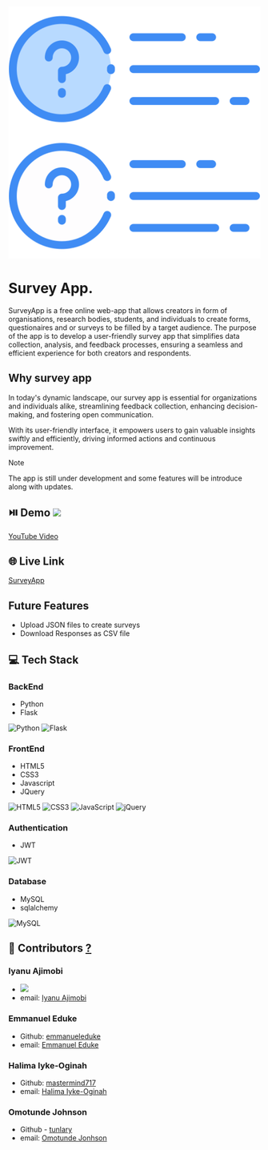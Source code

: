 ![](web_app/static/images/question512.png)

# Survey App.

SurveyApp is a free online web-app that allows creators in form of organisations, research bodies, students, and individuals to create forms, questionaires and or surveys to be filled by a target audience. The purpose of the app is to develop a user-friendly survey app that simplifies data collection, analysis, and feedback processes, ensuring a seamless and efficient experience for both creators and respondents.

## Why survey app
In today's dynamic landscape, our survey app is essential for organizations and individuals alike, streamlining feedback collection, enhancing decision-making, and fostering open communication. 

With its user-friendly interface, it empowers users to gain valuable insights swiftly and efficiently, driving informed actions and continuous improvement.

> [!NOTE]
> The app is still under development and some features will be introduce along with updates.

## ⏯️ Demo ![](https://img.shields.io/badge/YouTube-FF0000?style=for-the-badge&logo=youtube&logoColor=white)
[YouTube Video](https://youtu.be/oDKjCB6itwg)


## 🌐 Live Link 
[SurveyApp](https://alxsurveyapp.pythonanywhere.com/login)

## Future Features
- Upload JSON files to create surveys
- Download Responses as CSV file

## 💻 Tech Stack 
### BackEnd
- Python
- Flask

![Python](https://img.shields.io/badge/python-3670A0?style=for-the-badge&logo=python&logoColor=ffdd54)
![Flask](https://img.shields.io/badge/flask-%23000.svg?style=for-the-badge&logo=flask&logoColor=white)

### FrontEnd
- HTML5
- CSS3
- Javascript
- JQuery

![HTML5](https://img.shields.io/badge/html5-%23E34F26.svg?style=for-the-badge&logo=html5&logoColor=white)
![CSS3](https://img.shields.io/badge/css3-%231572B6.svg?style=for-the-badge&logo=css3&logoColor=white)
![JavaScript](https://img.shields.io/badge/javascript-%23323330.svg?style=for-the-badge&logo=javascript&logoColor=%23F7DF1E)
![jQuery](https://img.shields.io/badge/jquery-%230769AD.svg?style=for-the-badge&logo=jquery&logoColor=white)

### Authentication
- JWT

![JWT](https://img.shields.io/badge/JWT-black?style=for-the-badge&logo=JSON%20web%20tokens)

### Database
- MySQL
- sqlalchemy

![MySQL](https://img.shields.io/badge/mysql-%2300f.svg?style=for-the-badge&logo=mysql&logoColor=white)

## 👥 Contributors [?](authors.md)

### Iyanu Ajimobi
- [![](https://img.shields.io/badge/GitHub-100000?style=for-the-badge&logo=github&logoColor=white)](https://github.com/I-yan-u)
- email: [Iyanu Ajimobi](mailto:iyanuajimobi5000@outlook.com)
### Emmanuel Eduke
- Github: [emmanueleduke](https://github.com/emmanueleduke)
- email: [Emmanuel Eduke](mailto:#) 
### Halima Iyke-Oginah
- Github: [mastermind717](https://github.com/mastermind717)
- email: [Halima Iyke-Oginah](mailto:#)
### Omotunde Johnson
- Github - [tunlary](https://github.com/#)
- email: [Omotunde Jonhson](mailto:#)

